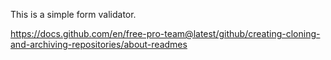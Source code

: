 This is a simple form validator.

https://docs.github.com/en/free-pro-team@latest/github/creating-cloning-and-archiving-repositories/about-readmes
